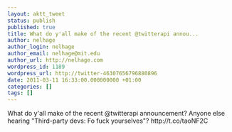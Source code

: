 ```yaml
---
layout: aktt_tweet
status: publish
published: true
title: What do y'all make of the recent @twitterapi annou...
author: nelhage
author_login: nelhage
author_email: nelhage@mit.edu
author_url: http://nelhage.com
wordpress_id: 1189
wordpress_url: http://twitter-46307656796880896
date: 2011-03-11 16:33:00.000000000 +01:00
categories: []
tags: []
---
```

What do y'all make of the recent @twitterapi announcement? Anyone else hearing "Third-party devs: Fo fuck yourselves"? http:&#47;&#47;t.co&#47;taoNF2C
